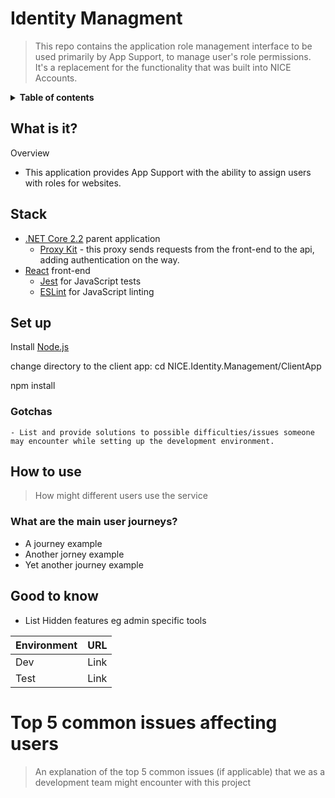 # Identity Managment
  
 > This repo contains the application role management interface to be used primarily by App Support, to manage user's role permissions. 
 > It's a replacement for the functionality that was built into NICE Accounts.
 
<details>
<summary><strong>Table of contents</strong></summary>
<!-- START doctoc -->
<!-- END doctoc -->
</details>
  
## What is it?
Overview
- This application provides App Support with the ability to assign users with roles for websites.
  
## Stack
- [.NET Core 2.2](https://github.com/dotnet/core) parent application
  - [Proxy Kit](https://github.com/damianh/ProxyKit) - this proxy sends requests from the front-end to the api, adding authentication on the way.
- [React](https://reactjs.org/) front-end
    - [Jest](https://facebook.github.io/jest/) for JavaScript tests
    - [ESLint](https://eslint.org/) for JavaScript linting
  
## Set up

Install [Node.js](https://nodejs.org/en/download/)

change directory to the client app:
cd NICE.Identity.Management/ClientApp

npm install

### Gotchas
    - List and provide solutions to possible difficulties/issues someone may encounter while setting up the development environment.
  
## How to use
> How might different users use the service
 
### What are the main user journeys?
- A journey example
- Another jorney example
- Yet another journey example
 
  
## Good to know
  
- List Hidden features eg admin specific tools
  
| Environment |  URL  |
| ----------- | :---: |
| Dev         | Link  |
| Test        | Link  |
 
# Top 5 common issues affecting users
> An explanation of the top 5 common issues (if applicable) that we as a development team might encounter with this project
